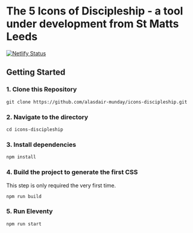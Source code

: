 # The 5 Icons of Discipleship - a tool under development from St Matts Leeds
[![Netlify Status](https://api.netlify.com/api/v1/badges/cbb6070e-5e4d-4d8b-afcb-9c2b0291a488/deploy-status)](https://app.netlify.com/sites/icons-discipleship/deploys)
## Getting Started
### 1\. Clone this Repository

```
git clone https://github.com/alasdair-munday/icons-discipleship.git
```

### 2\. Navigate to the directory

```
cd icons-discipleship
```

### 3\. Install dependencies

```
npm install
```

### 4\. Build the project to generate the first CSS

This step is only required the very first time.

```
npm run build
```

### 5\. Run Eleventy

```
npm run start
```
